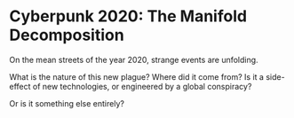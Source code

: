 Cyberpunk 2020: The Manifold Decomposition
====

On the mean streets of the year 2020, strange events are unfolding.

What is the nature of this new plague?
Where did it come from?
Is it a side-effect of new technologies, or engineered by a global conspiracy?

Or is it something else entirely?

